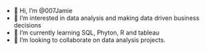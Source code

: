 - 👋 Hi, I’m @007Jamie
- 👀 I’m interested in data analysis and making data driven business decisions
- 🌱 I’m currently learning SQL, Phyton, R and tableau
- 💞️ I’m looking to collaborate on data analysis projects.
